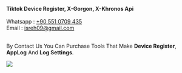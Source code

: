 <b>Tiktok Device Register, X-Gorgon, X-Khronos Api</b><br/><br/>
Whatsapp : <a href="https://wa.me/905510709435">+90 551 0709 435</a></br>
Email : isreh09@gmail.com</br>
<br/>
<p>By Contact Us You Can Purchase Tools That Make <b>Device Register</b>, <b>AppLog</b> And <b>Log Settings</b>.</p>
<img src="https://thumbs.gfycat.com/AltruisticUncommonHarborporpoise-size_restricted.gif"/>
